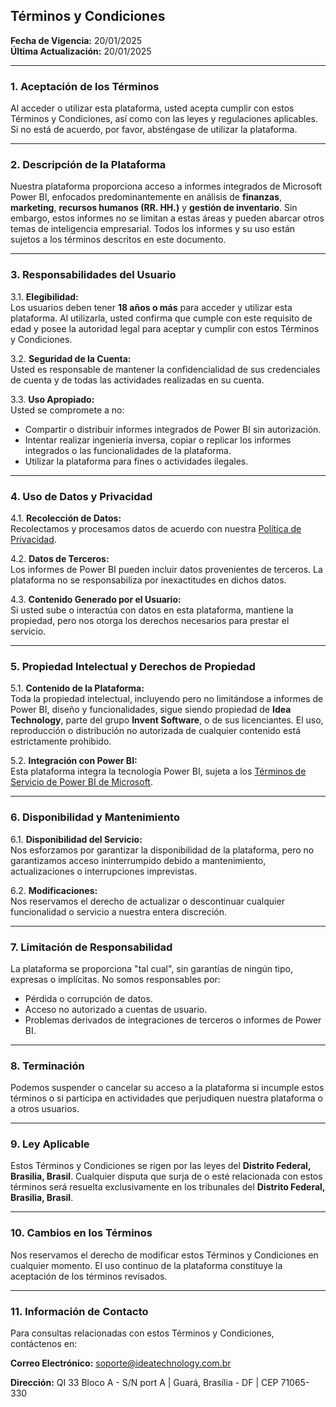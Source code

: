 ## **Términos y Condiciones**  

**Fecha de Vigencia:** 20/01/2025  
**Última Actualización:** 20/01/2025

---

### **1. Aceptación de los Términos**  
Al acceder o utilizar esta plataforma, usted acepta cumplir con estos Términos y Condiciones, así como con las leyes y regulaciones aplicables. Si no está de acuerdo, por favor, absténgase de utilizar la plataforma.  

---

### **2. Descripción de la Plataforma**  
Nuestra plataforma proporciona acceso a informes integrados de Microsoft Power BI, enfocados predominantemente en análisis de **finanzas**, **marketing**, **recursos humanos (RR. HH.)** y **gestión de inventario**. Sin embargo, estos informes no se limitan a estas áreas y pueden abarcar otros temas de inteligencia empresarial. Todos los informes y su uso están sujetos a los términos descritos en este documento.  

---

### **3. Responsabilidades del Usuario**  
3.1. **Elegibilidad:**  
Los usuarios deben tener **18 años o más** para acceder y utilizar esta plataforma. Al utilizarla, usted confirma que cumple con este requisito de edad y posee la autoridad legal para aceptar y cumplir con estos Términos y Condiciones.  

3.2. **Seguridad de la Cuenta:**  
Usted es responsable de mantener la confidencialidad de sus credenciales de cuenta y de todas las actividades realizadas en su cuenta.  

3.3. **Uso Apropiado:**  
Usted se compromete a no:  
- Compartir o distribuir informes integrados de Power BI sin autorización.  
- Intentar realizar ingeniería inversa, copiar o replicar los informes integrados o las funcionalidades de la plataforma.  
- Utilizar la plataforma para fines o actividades ilegales.  

---

### **4. Uso de Datos y Privacidad**  
4.1. **Recolección de Datos:**  
Recolectamos y procesamos datos de acuerdo con nuestra [Política de Privacidad](https://github.com/IDEA-TECHNOLOGY-IT/docs-idea/edit/main/docs/privacy_policy/pp_es.md).  

4.2. **Datos de Terceros:**  
Los informes de Power BI pueden incluir datos provenientes de terceros. La plataforma no se responsabiliza por inexactitudes en dichos datos.  

4.3. **Contenido Generado por el Usuario:**  
Si usted sube o interactúa con datos en esta plataforma, mantiene la propiedad, pero nos otorga los derechos necesarios para prestar el servicio.  

---

### **5. Propiedad Intelectual y Derechos de Propiedad**  
5.1. **Contenido de la Plataforma:**  
Toda la propiedad intelectual, incluyendo pero no limitándose a informes de Power BI, diseño y funcionalidades, sigue siendo propiedad de **Idea Technology**, parte del grupo **Invent Software**, o de sus licenciantes. El uso, reproducción o distribución no autorizada de cualquier contenido está estrictamente prohibido.  

5.2. **Integración con Power BI:**  
Esta plataforma integra la tecnología Power BI, sujeta a los [Términos de Servicio de Power BI de Microsoft](https://www.microsoft.com/en-us/legal/terms-of-use).  

---

### **6. Disponibilidad y Mantenimiento**  
6.1. **Disponibilidad del Servicio:**  
Nos esforzamos por garantizar la disponibilidad de la plataforma, pero no garantizamos acceso ininterrumpido debido a mantenimiento, actualizaciones o interrupciones imprevistas.  

6.2. **Modificaciones:**  
Nos reservamos el derecho de actualizar o descontinuar cualquier funcionalidad o servicio a nuestra entera discreción.  

---

### **7. Limitación de Responsabilidad**  
La plataforma se proporciona "tal cual", sin garantías de ningún tipo, expresas o implícitas. No somos responsables por:  
- Pérdida o corrupción de datos.  
- Acceso no autorizado a cuentas de usuario.  
- Problemas derivados de integraciones de terceros o informes de Power BI.  

---

### **8. Terminación**  
Podemos suspender o cancelar su acceso a la plataforma si incumple estos términos o si participa en actividades que perjudiquen nuestra plataforma o a otros usuarios.  

---

### **9. Ley Aplicable**  
Estos Términos y Condiciones se rigen por las leyes del **Distrito Federal, Brasilia, Brasil**. Cualquier disputa que surja de o esté relacionada con estos términos será resuelta exclusivamente en los tribunales del **Distrito Federal, Brasilia, Brasil**.  

---

### **10. Cambios en los Términos**  
Nos reservamos el derecho de modificar estos Términos y Condiciones en cualquier momento. El uso continuo de la plataforma constituye la aceptación de los términos revisados.  

---

### **11. Información de Contacto**  
Para consultas relacionadas con estos Términos y Condiciones, contáctenos en:  

**Correo Electrónico:** soporte@ideatechnology.com.br  

**Dirección:** QI 33 Bloco A - S/N port A | Guará, Brasília - DF | CEP 71065-330  
